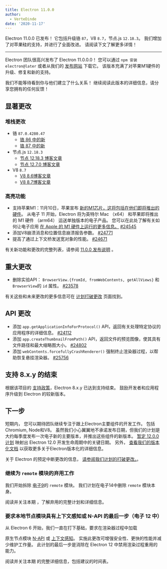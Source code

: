 ```yaml
---
title: Electron 11.0.0
author:
  - VerteDinde
date: '2020-11-17'
---
```


Electron 11.0.0 已发布！ 它包括升级铬 `87`，V8 `8.7`，节点.js `12.18.3`。 我们增加了对苹果硅的支持，并进行了全面改进。 请阅读下文了解更多详情！

---

Electron 团队很高兴发布了 Electron 11.0.0.0！ 您可以通过 `npm 安装electron@later` 或者从我们的 [发布网站](https://electronjs.org/releases/stable) 下载它。 该版本充满了对苹果M1硬件的升级、修复和新的支持。

我们不能等待看到你与他们建立了什么关系！ 继续阅读此版本的详细信息，请分享您拥有的任何反馈！

## 显著更改

### 堆栈更改

* 铬 `87.0.4280.47`
    * [铬 86 中的新](https://developers.google.com/web/updates/2020/10/nic86)
    * [铬 87 中的新](https://developers.google.com/web/updates/2020/11/nic87)
* 节点.js `12.18.3`
    * [节点 12.18.3 博客文章](https://nodejs.org/en/blog/release/v12.18.3/)
    * [节点 12.7.0 博客文章](https://nodejs.org/en/blog/release/v12.17.0/)
* V8 `8.7`
    * [V8 8.6博客文章](https://v8.dev/blog/v8-release-86)
    * [V8 8.7博客文章](https://v8.dev/blog/v8-release-87)

### 高亮功能

* 支持苹果M1：11月10日，苹果宣布 [新的M1芯片，这将包括在他们即将推出的硬件](https://www.apple.com/newsroom/2020/11/apple-unleashes-m1/)。 从电子 11 开始，Electron 将为英特尔 Mac （x64） 和苹果即将推出的 M1 硬件 （arm64） 运送单独版本的电子产品。 您可以在此处了解有关如何让电子应用 [在 Apple 的 M1 硬件上运行的更多信息。](https://www.electronjs.org/blog/apple-silicon) [#24545](https://github.com/electron/electron/pull/24545)
* 添加V8崩溃消息和位置信息崩溃报告参数。 [#24771](https://github.com/electron/electron/pull/24771)
* 提高了通过上下文桥发送宽对象的性能。 [#24671](https://github.com/electron/electron/pull/24671)

有关新功能和更改的完整列表，请参阅 [11.0.0 发布说明](https://github.com/electron/electron/releases/tag/v11.0.0) 。

## 重大更改

* 删除实验API： `BrowserView.{fromId, fromWebContents, getAllViews}` 和 `BrowserView`的 `id` 属性。 [#23578](https://github.com/electron/electron/pull/23578)

有关这些和未来更改的更多信息可在 [计划打破更改](https://github.com/electron/electron/blob/master/docs/breaking-changes.md) 页面找到。

## API 更改

* 添加 `app.getApplicationInfoForProtocol()` API，返回有关处理特定协议的应用程序的详细信息。 [#24112](https://github.com/electron/electron/pull/24112)
* 添加 `app.createThumbnailFromPath()` API，返回文件的预览图像，使其具有文件路径和最大缩略图大小。 [#24802](https://github.com/electron/electron/pull/24802)
* 添加 `webContents.forcefullyCrashRenderer()` 强制终止渲染器过程，以帮助恢复悬挂渲染器。 [#25756](https://github.com/electron/electron/pull/25756)

## 支持 8.x.y 的结束

根据该项目的 [支持政策](https://electronjs.org/docs/tutorial/support#supported-versions)，Electron 8.x.y 已达到支持结束。 鼓励开发者和应用程序升级到 Electron 的较新版本。

## 下一步

短期内， 您可以期待团队继续专注于跟上Electron主要组件的开发工作。 包括Chromium, Node和V8。 虽然我们小心翼翼地不承诺发布日期，但我们的计划是大约每季度发布一次电子新的主要版本，并推出这些组件的新版本。 [暂定 12.0.0 计划](https://electronjs.org/docs/tutorial/electron-timelines) 映射出 Electron 12.0 开发生命周期中的关键日期。 另外， [查看我们的版本化文档](https://electronjs.org/docs/tutorial/electron-versioning) 以获取更多关于Electron版本化的详细信息。

关于 Electron 的预定中断更改的信息， [请参阅我们计划的打破更改。](https://github.com/electron/electron/blob/master/docs/breaking-changes.md)。

### 继续为 `remote` 模块的弃用工作
我们开始拆除 [电子9](https://www.electronjs.org/blog/electron-9-0)的 `remote` 模块。 我们计划在电子14中删除 `remote` 模块本身。

阅读并关注本期 [](https://github.com/electron/electron/issues/21408) ，了解弃用的完整计划和详细信息。

### 要求本地节点模块具有上下文感知或 N-API 的最后一步（电子 12 中）
从 Electron 6 开始，我们一直在打下基础，要求在渲染器过程中加载</a>

原生节点模块 [N-API](https://nodejs.org/api/n-api.html) 或 [上下文感知](https://nodejs.org/api/addons.html#addons_context_aware_addons)。 实施此更改可增强安全性、更快的性能并减少维护工作量。 此计划的最后一步是消除在 Electron 12 中禁用渲染过程重用的能力。 </p> 

阅读并关注本期 [](https://github.com/electron/electron/issues/18397) 的完整详细信息，包括建议的时间表。
